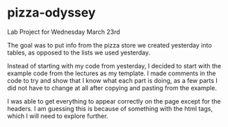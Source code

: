 # pizza-odyssey
Lab Project for Wednesday March 23rd

The goal was to put info from the pizza store we created yesterday into tables, as opposed to the lists we used yesterday.

Instead of starting with my code from yesterday, I decided to start with the example code from the lectures as my template.  I made comments in the code to try and show that I know what each part is doing, as a few parts I did not have to change at all after copying and pasting from the example.

I was able to get everything to appear correctly on the page except for the headers.  I am guessing this is because of something with the html tags, which I will need to explore further.
